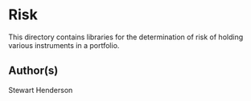 # Risk

This directory contains libraries for the determination of risk of holding various
instruments in a portfolio.

## Author(s)

Stewart Henderson
